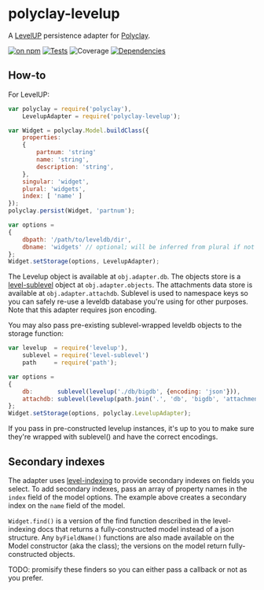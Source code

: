 # polyclay-levelup

A [LevelUP](https://github.com/rvagg/node-levelup) persistence adapter for [Polyclay](https://github.com/ceejbot/polyclay).

[![on npm](http://img.shields.io/npm/v/polyclay-rethink.svg?style=flat)](https://www.npmjs.org/package/polyclay-levelup)  [![Tests](http://img.shields.io/travis/ceejbot/polyclay-levelup.svg?style=flat)](http://travis-ci.org/ceejbot/polyclay-levelup) ![Coverage](http://img.shields.io/badge/coverage-95%25-green.svg?style=flat) [![Dependencies](http://img.shields.io/david/ceejbot/polyclay-levelup.svg?style=flat)](https://david-dm.org/ceejbot/polyclay-levelup)

## How-to

For LevelUP:

```javascript
var polyclay = require('polyclay'),
    LevelupAdapter = require('polyclay-levelup');

var Widget = polyclay.Model.buildClass({
    properties:
    {
        partnum: 'string'
        name: 'string',
        description: 'string',
    },
    singular: 'widget',
    plural: 'widgets',
    index: [ 'name' ]
});
polyclay.persist(Widget, 'partnum');

var options =
{
    dbpath: '/path/to/leveldb/dir',
    dbname: 'widgets' // optional; will be inferred from plural if not
};
Widget.setStorage(options, LevelupAdapter);
```

The Levelup object is available at `obj.adapter.db`. The objects store is a [level-sublevel](https://github.com/dominictarr/level-sublevel) object at `obj.adapter.objects`. The attachments data store is available at `obj.adapter.attachdb`.  Sublevel is used to namespace keys so you can safely re-use a leveldb database you're using for other purposes. Note that this adapter requires json encoding.

You may also pass pre-existing sublevel-wrapped leveldb objects to the storage function:

```javascript
var levelup  = require('levelup'),
    sublevel = require('level-sublevel')
    path     = require('path');

var options =
{
    db:       sublevel(levelup('./db/bigdb', {encoding: 'json'})),
    attachdb: sublevel(levelup(path.join('.', 'db', 'bigdb', 'attachments'), {encoding: 'binary'})),
};
Widget.setStorage(options, polyclay.LevelupAdapter);
```

If you pass in pre-constructed levelup instances, it's up to you to make sure they're
wrapped with sublevel() and have the correct encodings.

## Secondary indexes

The adapter uses [level-indexing](https://github.com/stagas/level-indexing) to provide secondary indexes on fields you select. To add secondary indexes, pass an array of property names in the `index` field of the model options. The example above creates a secondary index on the `name` field of the model.

`Widget.find()` is a version of the find function described in the level-indexing docs that returns a fully-constructed model instead of a json structure. Any `byFieldName()` functions are also made available on the Model constructor (aka the class); the versions on the model return fully-constructed objects.

TODO: promisify these finders so you can either pass a callback or not as you prefer.
